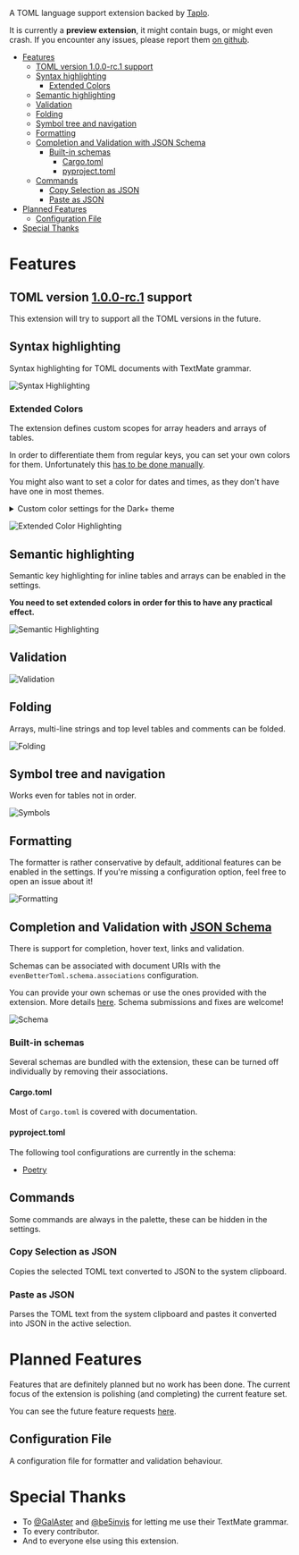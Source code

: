 

A TOML language support extension backed by [Taplo](https://github.com/tamasfe/taplo).

It is currently a **preview extension**, it might contain bugs, or might even crash. If you encounter any issues, please report them [on github](https://github.com/tamasfe/taplo/issues).

- [Features](#features)
  - [TOML version 1.0.0-rc.1 support](#toml-version-100-rc1-support)
  - [Syntax highlighting](#syntax-highlighting)
    - [Extended Colors](#extended-colors)
  - [Semantic highlighting](#semantic-highlighting)
  - [Validation](#validation)
  - [Folding](#folding)
  - [Symbol tree and navigation](#symbol-tree-and-navigation)
  - [Formatting](#formatting)
  - [Completion and Validation with JSON Schema](#completion-and-validation-with-json-schema)
    - [Built-in schemas](#built-in-schemas)
      - [Cargo.toml](#cargotoml)
      - [pyproject.toml](#pyprojecttoml)
  - [Commands](#commands)
    - [Copy Selection as JSON](#copy-selection-as-json)
    - [Paste as JSON](#paste-as-json)
- [Planned Features](#planned-features)
  - [Configuration File](#configuration-file)
- [Special Thanks](#special-thanks)

# Features

## TOML version [1.0.0-rc.1](https://toml.io/en/v1.0.0-rc.1) support

This extension will try to support all the TOML versions in the future.

## Syntax highlighting

Syntax highlighting for TOML documents with TextMate grammar.

![Syntax Highlighting](highlight.png)

### Extended Colors

The extension defines custom scopes for array headers and arrays of tables.

In order to differentiate them from regular keys, you can set your own colors for them. Unfortunately this [has to be done manually](https://github.com/Microsoft/vscode/issues/32813).

You might also want to set a color for dates and times, as they don't have have one in most themes.

<details>
<summary>Custom color settings for the Dark+ theme</summary>

```json
{
  "editor.tokenColorCustomizations": {
      "textMateRules": [
          {
              "scope": "variable.key.table",
              "settings": {
                  "foreground": "#4EC9B0",
              },
          },
          {
              "scope": "variable.key.array",
              "settings": {
                  "foreground": "#569CD6",
              }
          },
          {
              "scope": "constant.other.time",
              "settings": {
                  "foreground": "#DCDCAA",
              }
          }
      ]
  },
}
```
</details>

![Extended Color Highlighting](extended_colors.png)

## Semantic highlighting

Semantic key highlighting for inline tables and arrays can be enabled in the settings.

**You need to set extended colors in order for this to have any practical effect.**

![Semantic Highlighting](semantic_colors.png)

## Validation

![Validation](validation.gif)

## Folding

Arrays, multi-line strings and top level tables and comments can be folded.

![Folding](folding.gif)

## Symbol tree and navigation

Works even for tables not in order.

![Symbols](symbols.gif)

## Formatting

The formatter is rather conservative by default, additional features can be enabled in the settings. If you're missing a configuration option, feel free to open an issue about it!

![Formatting](formatting.gif)

## Completion and Validation with [JSON Schema](https://json-schema.org/)

There is support for completion, hover text, links and validation.

Schemas can be associated with document URIs with the `evenBetterToml.schema.associations` configuration.

You can provide your own schemas or use the ones provided with the extension. More details [here](https://github.com/tamasfe/taplo/tree/master/taplo-ide/schemas). Schema submissions and fixes are welcome!

![Schema](schema.gif)


### Built-in schemas

Several schemas are bundled with the extension, these can be turned off individually by removing their associations.

#### Cargo.toml

Most of `Cargo.toml` is covered with documentation.

#### pyproject.toml

The following tool configurations are currently in the schema:
- [Poetry ](https://python-poetry.org/)

## Commands

Some commands are always in the palette, these can be hidden in the settings.

### Copy Selection as JSON

Copies the selected TOML text converted to JSON to the system clipboard.

### Paste as JSON

Parses the TOML text from the system clipboard and pastes it converted into JSON in the active selection.

# Planned Features

Features that are definitely planned but no work has been done.
The current focus of the extension is polishing (and completing) the current feature set.

You can see the future feature requests [here](https://github.com/tamasfe/taplo/issues?q=is%3Aissue+is%3Aopen+label%3Afeature).

## Configuration File

A configuration file for formatter and validation behaviour.

# Special Thanks

- To [@GalAster](https://github.com/GalAster) and [@be5invis](https://github.com/be5invis) for letting me use their TextMate grammar.
- To every contributor.
- And to everyone else using this extension.
